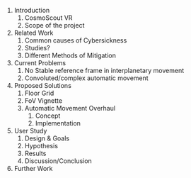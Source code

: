 1. Introduction
    1. CosmoScout VR
    2. Scope of the project
2. Related Work
    1. Common causes of Cybersickness
    2. Studies?
    3. Different Methods of Mitigation
3. Current Problems
    1. No Stable reference frame in interplanetary movement
    2. Convoluted/complex automatic movement
4. Proposed Solutions
    1. Floor Grid
    2. FoV Vignette
    3. Automatic Movement Overhaul
        1. Concept
        2. Implementation
5. User Study
    1. Design & Goals
    2. Hypothesis
    3. Results
    4. Discussion/Conclusion
6. Further Work
